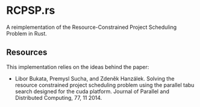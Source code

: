 # RCPSP.rs

A reimplementation of the Resource-Constrained Project Scheduling Problem in Rust.

## Resources

This implementation relies on the ideas behind the paper:

- Libor Bukata, Premysl Sucha, and Zdeněk Hanzálek. Solving the resource constrained project scheduling problem using the
parallel tabu search designed for the cuda platform. Journal of Parallel and Distributed Computing, 77, 11 2014.

